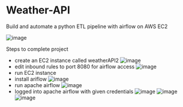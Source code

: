 # Weather-API
Build and automate a python ETL pipeline with airflow on AWS EC2


![image](https://github.com/jroberts2124/Weather-API/assets/61176037/d1eb841c-aa4d-4f85-a3fe-c90fdb72f72c)



Steps to complete project
- create an EC2 instance called weatherAPI2
![image](https://github.com/jroberts2124/Weather-API/assets/61176037/83c0cdd1-a0da-4fd1-9249-6e932f64f2e6)
- edit inbound rules to port 8080 for airflow access
![image](https://github.com/jroberts2124/Weather-API/assets/61176037/4778d7d6-f290-42fd-a7cf-8378df59815a)
- run EC2 instance
- install ariflow
  ![image](https://github.com/jroberts2124/Weather-API/assets/61176037/ee11c3e2-2c59-460b-a6db-42da8de245b9)
- run apache airflow
![image](https://github.com/jroberts2124/Weather-API/assets/61176037/bfe4fde2-b7cf-4bdb-9252-71e8f37ad5ab)
- logged into apache airflow with given credentials
  ![image](https://github.com/jroberts2124/Weather-API/assets/61176037/c4069351-d2f1-436a-8166-a75d928f4a18)
![image](https://github.com/jroberts2124/Weather-API/assets/61176037/a2959f2d-8e55-4465-98eb-df80b022c620)
![image](https://github.com/jroberts2124/Weather-API/assets/61176037/9eb5b242-dbfb-4f00-a386-3109825a1be1)












  

  
